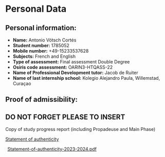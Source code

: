 # Personal Data
## Personal information:  
- **Name:** Antonio Vötsch Cortés  
- **Student number:** 1785052  
- **Mobile number:** +49-15233537628  
- **Subjects:** French and English  
- **Type of assessment:** Final assessment Double Degree  
- **Osiris code assessment:** OARIN3-HTQASS-22  
- **Name of Professional Development tutor:** Jacob de Ruiter  
- **Name of last internship school:** Kolegio Alejandro Paula, Willemstad, Curaçao

## Proof of admissibility:  
## DO NOT FORGET PLEASE TO INSERT
Copy of study progress report (including Propadeuse and Main Phase)  

<a href="pdfs/Statement-of-authenticity-2023-2024.pdf" target="_blank">Statement of authenticity</a>

  [Statement-of-authenticity-2023-2024.pdf](https://github.com/user-attachments/files/16439406/Statement-of-authenticity-2023-2024.pdf)


